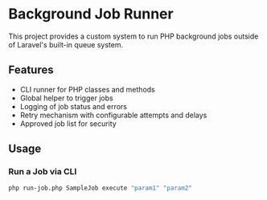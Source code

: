 # Background Job Runner

This project provides a custom system to run PHP background jobs outside of Laravel's built-in queue system.

## Features

- CLI runner for PHP classes and methods
- Global helper to trigger jobs
- Logging of job status and errors
- Retry mechanism with configurable attempts and delays
- Approved job list for security

## Usage

### Run a Job via CLI

```bash
php run-job.php SampleJob execute "param1" "param2"
